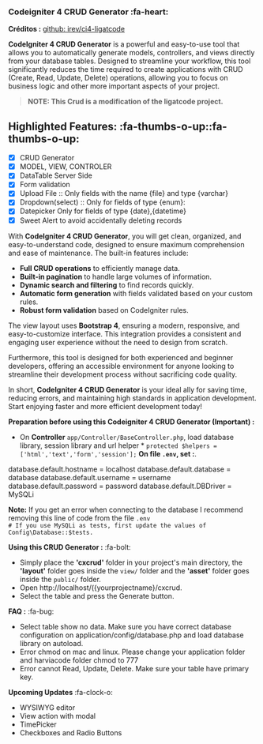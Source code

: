 ### Codeigniter 4 CRUD Generator :fa-heart:

**Créditos :** [github: irev/ci4-ligatcode](https://github.com/irev/ci4-ligatcode)

**CodeIgniter 4 CRUD Generator** is a powerful and easy-to-use tool that allows you to automatically generate models, controllers, and views directly from your database tables. Designed to streamline your workflow, this tool significantly reduces the time required to create applications with CRUD (Create, Read, Update, Delete) operations, allowing you to focus on business logic and other more important aspects of your project.

> **NOTE: This Crud is a modification of the ligatcode project.**

## Highlighted Features: :fa-thumbs-o-up::fa-thumbs-o-up:

- [x] CRUD Generator
- [x] MODEL, VIEW, CONTROLER
- [x] DataTable Server Side
- [x] Form validation
- [x] Upload File :: Only fields with the name {file} and type {varchar}
- [x] Dropdown(select) :: Only for fields of type {enum}:
- [x] Datepicker Only for fields of type {date},{datetime}
- [x] Sweet Alert to avoid accidentally deleting records

With **CodeIgniter 4 CRUD Generator**, you will get clean, organized, and easy-to-understand code, designed to ensure maximum comprehension and ease of maintenance. The built-in features include:

- **Full CRUD operations** to efficiently manage data.
- **Built-in pagination** to handle large volumes of information.
- **Dynamic search and filtering** to find records quickly.
- **Automatic form generation** with fields validated based on your custom rules.
- **Robust form validation** based on CodeIgniter rules.

The view layout uses **Bootstrap 4**, ensuring a modern, responsive, and easy-to-customize interface. This integration provides a consistent and engaging user experience without the need to design from scratch.

Furthermore, this tool is designed for both experienced and beginner developers, offering an accessible environment for anyone looking to streamline their development process without sacrificing code quality.

In short, **CodeIgniter 4 CRUD Generator** is your ideal ally for saving time, reducing errors, and maintaining high standards in application development. Start enjoying faster and more efficient development today!

**Preparation before using this Codeigniter 4 CRUD Generator (Important) :**

- On **Controller** `app/Controller/BaseController.php`, load database library, session library and url helper \* `protected $helpers = ['html','text','form','session'];`
  **On file `.env`, set :**.

database.default.hostname = localhost
database.default.database = database
database.default.username = username
database.default.password = password
database.default.DBDriver = MySQLi

**Note:** If you get an error when connecting to the database I recommend removing this line of code from the file `.env`  
`# If you use MySQLi as tests, first update the values of Config\Database::$tests.`

**Using this CRUD Generator :** :fa-bolt:

- Simply place the **'cxcrud'** folder in your project's main directory, the **'layout'** folder goes inside the `view/` folder and the **'asset'** folder goes inside the `public/` folder.
- Open http://localhost/({yourprojectname}/cxcrud.
- Select the table and press the Generate button.

**FAQ :** :fa-bug:

- Select table show no data. Make sure you have correct database configuration on application/config/database.php and load database library on autoload.
- Error chmod on mac and linux. Please change your application folder and harviacode folder chmod to 777
- Error cannot Read, Update, Delete. Make sure your table have primary key.

**Upcoming Updates** :fa-clock-o:

- WYSIWYG editor
- View action with modal
- TimePicker
- Checkboxes and Radio Buttons
